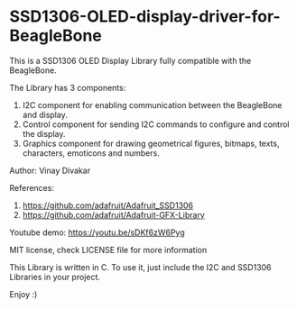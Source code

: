 # SSD1306-OLED-display-driver-for-BeagleBone
This is a SSD1306 OLED Display Library fully compatible with the BeagleBone.

The Library has 3 components:
1. I2C component for enabling communication between the BeagleBone and display.
2. Control component for sending I2C commands to configure and control the display.
3. Graphics component for drawing geometrical figures, bitmaps, texts, characters, emoticons and numbers.

Author: Vinay Divakar

References: 
1. https://github.com/adafruit/Adafruit_SSD1306
2. https://github.com/adafruit/Adafruit-GFX-Library

Youtube demo: https://youtu.be/sDKf6zW6Pyg

MIT license, check LICENSE file for more information

This Library is written in C. To use it, just include the I2C and SSD1306 Libraries in your project.

Enjoy :)
